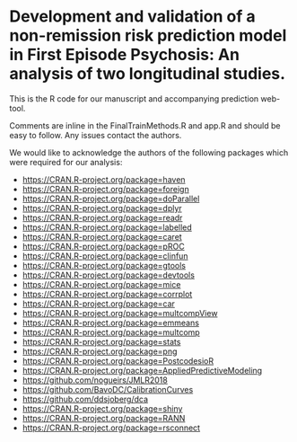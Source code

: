 # Development and validation of a non-remission risk prediction model in First Episode Psychosis: An analysis of two longitudinal studies.

This is the R code for our manuscript and accompanying prediction web-tool.

Comments are inline in the FinalTrainMethods.R and app.R and should be easy to follow. Any issues contact the authors.

We would like to acknowledge the authors of the following packages which were required for our analysis:
* https://CRAN.R-project.org/package=haven
* https://CRAN.R-project.org/package=foreign
* https://CRAN.R-project.org/package=doParallel
* https://CRAN.R-project.org/package=dplyr
* https://CRAN.R-project.org/package=readr
* https://CRAN.R-project.org/package=labelled
* https://CRAN.R-project.org/package=caret
* https://CRAN.R-project.org/package=pROC
* https://CRAN.R-project.org/package=clinfun
* https://CRAN.R-project.org/package=gtools
* https://CRAN.R-project.org/package=devtools
* https://CRAN.R-project.org/package=mice
* https://CRAN.R-project.org/package=corrplot
* https://CRAN.R-project.org/package=car
* https://CRAN.R-project.org/package=multcompView
* https://CRAN.R-project.org/package=emmeans
* https://CRAN.R-project.org/package=multcomp
* https://CRAN.R-project.org/package=stats
* https://CRAN.R-project.org/package=png
* https://CRAN.R-project.org/package=PostcodesioR
* https://CRAN.R-project.org/package=AppliedPredictiveModeling
* https://github.com/nogueirs/JMLR2018
* https://github.com/BavoDC/CalibrationCurves
* https://github.com/ddsjoberg/dca
* https://CRAN.R-project.org/package=shiny
* https://CRAN.R-project.org/package=RANN
* https://CRAN.R-project.org/package=rsconnect
